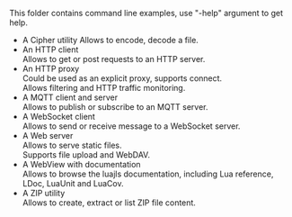 This folder contains command line examples, use "-help" argument to get help.

* A Cipher utility
Allows to encode, decode a file.
* An HTTP client  
Allows to get or post requests to an HTTP server.
* An HTTP proxy  
Could be used as an explicit proxy, supports connect.  
Allows filtering and HTTP traffic monitoring.
* A MQTT client and server  
Allows to publish or subscribe to an MQTT server.
* A WebSocket client  
Allows to send or receive message to a WebSocket server.
* A Web server  
Allows to serve static files.  
Supports file upload and WebDAV.
* A WebView with documentation  
Allows to browse the luajls documentation, including Lua reference, LDoc, LuaUnit and LuaCov.
* A ZIP utility  
Allows to create, extract or list ZIP file content.
